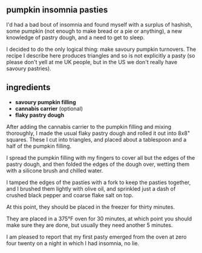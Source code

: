 pumpkin insomnia pasties
---
I'd had a bad bout of insomnia and found myself with a surplus of hashish, some pumpkin (not enough to make bread or a pie or anything), a new knowledge of pastry dough, and a need to get to sleep.

I decided to do the only logical thing: make savoury pumpkin turnovers. The recipe I describe here produces triangles and so is not explicitly a pasty (so please don't yell at me UK people, but in the US we don't really have savoury pastries).

ingredients
---
- **savoury pumpkin filling**
- **cannabis carrier** (optional)
- **flaky pastry dough**

After adding the cannabis carrier to the pumpkin filling and mixing thoroughly, I made the usual flaky pastry dough and rolled it out into 8x8" squares. These I cut into triangles, and placed about a tablespoon and a half of the pumpkin filling.

I spread the pumpkin filling with my fingers to cover all but the edges of the pastry dough, and then folded the edges of the dough over, wetting them with a silicone brush and chilled water.

I tamped the edges of the pasties with a fork to keep the pasties together, and I brushed them lightly with olive oil, and sprinkled just a dash of crushed black pepper and coarse flake salt on top.

At this point, they should be placed in the freezer for thirty minutes.

They are placed in a 375°F oven for 30 minutes, at which point you should make sure they are done, but usually they need another 5 minutes.

I am pleased to report that my first pasty emerged from the oven at zero four twenty on a night in which I had insomnia, no lie.
